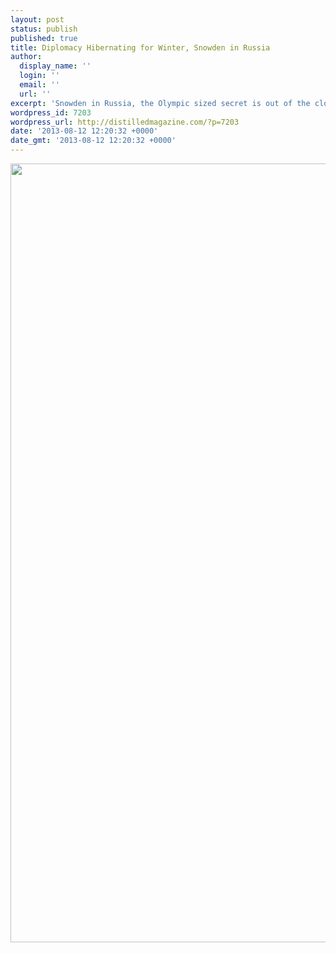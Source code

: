 ```yaml
---
layout: post
status: publish
published: true
title: Diplomacy Hibernating for Winter, Snowden in Russia
author:
  display_name: ''
  login: ''
  email: ''
  url: ''
excerpt: 'Snowden in Russia, the Olympic sized secret is out of the closet. '
wordpress_id: 7203
wordpress_url: http://distilledmagazine.com/?p=7203
date: '2013-08-12 12:20:32 +0000'
date_gmt: '2013-08-12 12:20:32 +0000'
---
```

<p style="text-align: center;"><a href="http://distilledmagazine.com/wp-content/uploads/2013/08/reset-button.jpg"><img class="aligncenter size-full wp-image-7204" alt="Jeff D'Onfrio 2013 Snowden, Putin, Russia, Olympics, Obama, politics, cartoon, editorial" src="http://distilledmagazine.com/wp-content/uploads/2013/08/reset-button.jpg" width="1580" height="1246" /></a></p>
